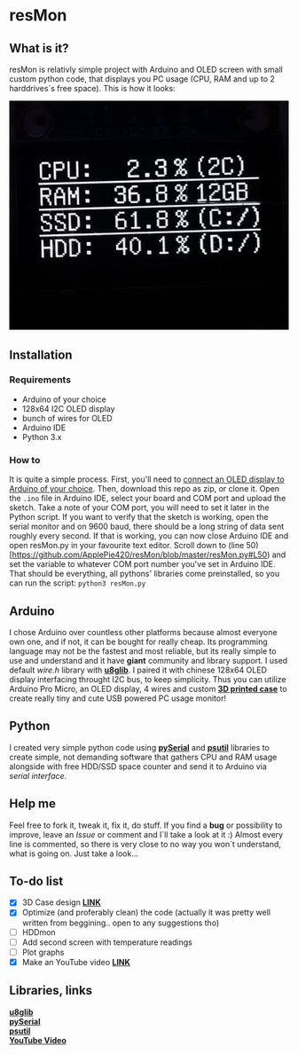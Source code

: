 # resMon
## What is it?
resMon is relativly simple project with Arduino and OLED screen with small custom python code, that displays you PC usage (CPU, RAM and up to 2 harddrives´s free space). This is how it looks:

![resMonIMAGE](OLED2.png)
## Installation
### Requirements
- Arduino of your choice
- 128x64 I2C OLED display 
- bunch of wires for OLED
- Arduino IDE
- Python 3.x
### How to
It is quite a simple process. First, you'll need to [connect an OLED display to Arduino of your choice](https://i0.wp.com/randomnerdtutorials.com/wp-content/uploads/2019/05/oled-display-arduino.png?resize=828%2C605&quality=100&strip=all&ssl=1). Then, download this repo as zip, or clone it. Open the `.ino` file in Arduino IDE, select your board and COM port and upload the sketch. Take a note of your COM port, you will need to set it later in the Python script. If you want to verify that the sketch is working, open the serial monitor and on 9600 baud, there should be a long string of data sent roughly every second. 
If that is working, you can now close Arduino IDE and open resMon.py in your favourite text editor. Scroll down to (line 50)[https://github.com/ApplePie420/resMon/blob/master/resMon.py#L50) and set the variable to whatever COM port number you've set in Arduino IDE. 
That should be everything, all pythons' libraries come preinstalled, so you can run the script:
`python3 resMon.py`
## Arduino 
I chose Arduino over countless other platforms because almost everyone own one, and if not, it can be bought for really cheap. Its programming language may not be the fastest and most reliable, but its really simple to use and understand and it have **giant** community and library support. I used default *wire.h* library with [**u8glib**](https://github.com/olikraus/u8glib). I paired it with chinese 128x64 OLED display interfacing throught I2C bus, to keep simplicity. Thus you can utilize Arduino Pro Micro, an OLED display, 4 wires and custom [**3D printed case**](https://www.tinkercad.com/things/kKZvLYCUVjT) to create really tiny and cute USB powered PC usage monitor!
## Python
I created very simple python code using [**pySerial**](https://pypi.org/project/pyserial/) and [**psutil**](https://pypi.org/project/psutil/) libraries to create simple, not demanding software that gathers CPU and RAM usage alongside with free HDD/SSD space counter and send it to Arduino via *serial interface*. 
## Help me
Feel free to fork it, tweak it, fix it, do stuff. If you find a **bug** or possibility to improve, leave an *Issue* or comment and I´ll take a look at it :)  Almost every line is commented, so there is very close to no way you won´t understand, what is going on. Just take a look...
## To-do list
- [x] 3D Case design [**LINK**](https://www.tinkercad.com/things/kKZvLYCUVjT)
- [x] Optimize (and proferably clean) the code (actually it was pretty well written from beggining.. open to any suggestions tho)
- [ ] HDDmon  
- [ ] Add second screen with temperature readings  
- [ ] Plot graphs  
- [x] Make an YouTube video [**LINK**](https://www.youtube.com/watch?v=c-p6RKaEpBU)  
## Libraries, links
[**u8glib**](https://github.com/olikraus/u8glib)  
[**pySerial**](https://pypi.org/project/pyserial/)  
[**psutil**](https://pypi.org/project/psutil/)  
[**YouTube Video**](https://www.youtube.com/watch?v=c-p6RKaEpBU)  
